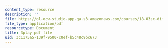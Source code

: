 ```yaml
---
content_type: resource
description: ''
file: https://ol-ocw-studio-app-qa.s3.amazonaws.com/courses/18-03sc-differential-equations-fall-2011/3c1175a5139f9500c0efb5c48c9bc673_pDfQHohL4Xs.pdf
file_type: application/pdf
resourcetype: Document
title: 3play pdf file
uid: 3c1175a5-139f-9500-c0ef-b5c48c9bc673
---
```

